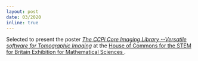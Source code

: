 ```yaml
---
layout: post
date: 03/2020
inline: true
---
```


Selected to present the poster _[The CCPi Core Imaging Library --Versatile software for Tomographic Imaging](../assets/pdf/poster_STEM_for_Britain.pdf)_ at the [House of Commons for the STEM for Britain Exhibition for Mathematical Sciences ](https://webarchive.nationalarchives.gov.uk/ukgwa/20220203164324/https://stfc.ukri.org/news-events-and-publications/whats-happening/stfc-at-stem-for-britain/).
 
